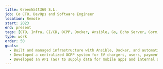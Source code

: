 ```yaml
---
title: GreenWatt360 S.L.
job: Co CTO, DevOps and Software Engineer
location: Remote
start: 2023
end: present
tags: [CTO, Infra, CI/CD, OCPP, Docker, Ansible, Go, Echo Server, Gorm, PHP, Laravel]
type: work
order: 50
goals:
  - Built and managed infrastructure with Ansible, Docker, and automation tools.
  - Developed a centralized OCPP system for EV chargers, users, payments, and metrics (Go).
  - Developed an API (Go) to supply data for mobile apps and internal administrative tools (PHP).
---
```


